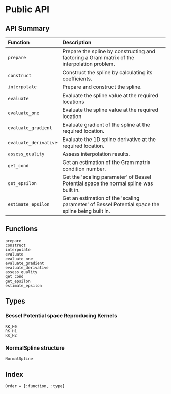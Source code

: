 # Public API

## API Summary

| Function                            | Description                                                                                        |
|:----------------------------------- |:-------------------------------------------------------------------------------------------------- |
|```prepare```                        |Prepare the spline by constructing and factoring a Gram matrix of the interpolation problem.        |
|```construct```                      |Construct the spline by calculating its coefficients.                                               |
|```interpolate```                    |Prepare and construct the spline.                                                                   |
|```evaluate```                       |Evaluate the spline value at the required locations                                                 |
|```evaluate_one```                   |Evaluate the spline value at the required location                                                  |
|```evaluate_gradient```              |Evaluate gradient of the spline at the required location.                                           |
|```evaluate_derivative```            |Evaluate the 1D spline derivative at the required location.                                         |
|```assess_quality```                 |Assess interpolation results.                                                                       |
|```get_cond```                       |Get an estimation of the Gram matrix condition number.                                              |
|```get_epsilon```                    |Get the 'scaling parameter' of Bessel Potential space the normal spline was built in.               |
|```estimate_epsilon```               |Get an estimation of the 'scaling parameter' of Bessel Potential space the spline being built in.   |

## Functions
```@docs
prepare
construct
interpolate
evaluate
evaluate_one
evaluate_gradient
evaluate_derivative
assess_quality
get_cond
get_epsilon
estimate_epsilon
```

## Types

### Bessel Potential space Reproducing Kernels

```@docs
RK_H0
RK_H1
RK_H2
```

### NormalSpline structure

```@docs
NormalSpline
```

## Index
```@index
Order = [:function, :type]
```
